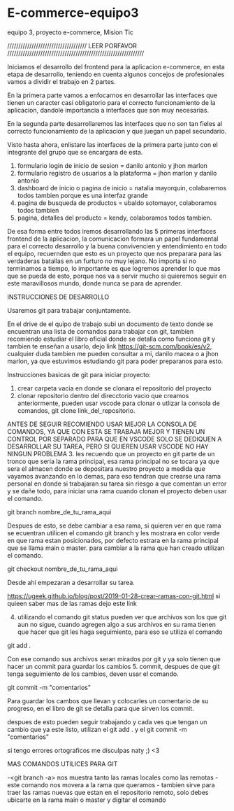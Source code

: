 # E-commerce-equipo3
equipo 3, proyecto e-commerce, Mision Tic


////////////////////////////////////  LEER PORFAVOR  //////////////////////////////////////////////////////////////

Iniciamos el desarrollo del frontend para la aplicacion e-commerce, en esta etapa de desarrollo, teniendo en cuenta algunos concejos de profesionales vamos a dividir el trabajo en 2 partes.

En la primera parte vamos a enfocarnos en desarrollar las interfaces que tienen un caracter casi obligatorio para el correcto funcionamiento de la aplicacion, dandole importancia a interfaces que son muy necesarias.

En la segunda parte desarrollaremos las interfaces que no son tan fieles al correcto funcionamiento de la aplicacion y que juegan un papel secundario.

Visto hasta ahora, enlistare las interfaces de la primera parte junto con el integrante del grupo que se encargara de esta.

1. formulario login de inicio de sesion  = danilo antonio y jhon marlon
2. formulario registro de usuarios a la plataforma = jhon marlon y danilo antonio
3. dashboard de inicio o pagina de inicio  = natalia mayorquin, colabaremos todos tambien porque es una interfaz grande
4. pagina de busqueda de productos = ubaldo sotomayor, colaboramos todos tambien
5. pagina, detalles del producto = kendy, colaboramos todos tambien.


De esa forma entre todos iremos desarrollando las 5 primeras interfaces frontend de la aplicacion, la comunicacion formara un papel fundamental para el correcto desarrollo y la buena convivencien y entendimiento en todo el equipo, recuernden que esto es un proyecto que nos preparara para las verdaderas batallas en un furturo no muy lejano.
No importa si no terminamos a tiempo, lo importante es que logremos aprender lo que mas que se pueda de esto, porque nos va a servir mucho si quieremos seguir en este maravillosos mundo, donde nunca se para de aprender.


INSTRUCCIONES DE DESARROLLO

Usaremos git para trabajar conjuntamente.

En el drive de el quipo de trabajo subi un documento de texto donde se encuentran una lista de comandos para trabajar con git, tambien recomiendo estudiar el libro oficial donde se detalla como funciona git y tambien te enseñan a usarlo, dejo link https://git-scm.com/book/es/v2, cualquier duda tambien me pueden consultar a mi, danilo macea o a jhon marlon, ya que estuvimos estudiando git para poder preparanos para esto.

Instrucciones basicas de git para iniciar proyecto:
1. crear carpeta vacia en donde se clonara el repositorio del proyecto
2. clonar repositorio dentro del direcctorio vacio que creamos anteriormente, pueden usar vscode para clonar o utlizar la consola de comandos, git clone link_del_repositorio.

ANTES DE SEGUIR RECOMIENDO USAR MEJOR LA CONSOLA DE COMANDOS, YA QUE CON ESTA SE TRABAJA MEJOR Y TIENEN UN CONTROL POR SEPARADO PARA QUE EN VSCODE SOLO SE DEDIQUEN A DESARROLLAR SU TAREA, PERO SI QUIEREN USAR VSCODE NO HAY NINGUN PROBLEMA
3. les recuendo que un proyecto en git parte de un tronco que seria la rama principal, esa rama principal no se tocara ya que sera el almacen donde se depositara nuestro proyecto a medida que vayamos avanzando en lo demas, para eso tendran que crearse una rama personal en donde si trabajaran su tarea sin riesgo a que comentan un error y se dañe todo, para iniciar una rama cuando clonan el proyecto deben usar el comando.

git branch nombre_de_tu_rama_aqui

Despues de esto, se debe cambiar a esa rama, si quieren ver en que rama se ecuentran utilicen el comando  git branch  y les mostrara en color verde en que rama estan posicionados, por defecto estrara en la rama principal que se llama main o master.
para cambiar a  la rama que han creado utilizan el comando.

git checkout nombre_de_tu_rama_aqui

Desde ahi empezaran a desarrollar su tarea.

https://ugeek.github.io/blog/post/2019-01-28-crear-ramas-con-git.html  si quieen saber mas de las ramas dejo este link

4. utilizando el comando git status pueden ver que archivos son los que git aun no sigue, cuando agregen algo a sus archivos en su rama tienen que hacer que git les haga seguimiento, para eso se utiliza el comando

git add . 

Con ese comando sus archivos seran mirados por git y ya solo tienen que hacer un commit para guardar los cambios
5. commit, despues de que git tenga seguimiento de los cambios, deven usar el comando.

git commit -m "comentarios"

Para guardar los cambos que llevan y colocarles un comentario de su progreso, en el libro de git se detalla para que sirven los commit.

despues de esto pueden seguir trabajando y cada ves que tengan un cambio que ya este listo, utilizan el git add . y el git commit -m "comentarios"

 si tengo errores ortograficos me disculpas naty ;) <3


 MAS COMANDOS UTILICES PARA GIT

 -<git branch -a> nos muestra tanto las ramas locales como las remotas
 -<git checkout rama>  este comando nos movera a la rama que queramos
 -<git pull> tambien sirve para traer las ramas nuevas que estan en el repositorio remoto, solo debes ubicarte en la rama main o master y digitar el comando

